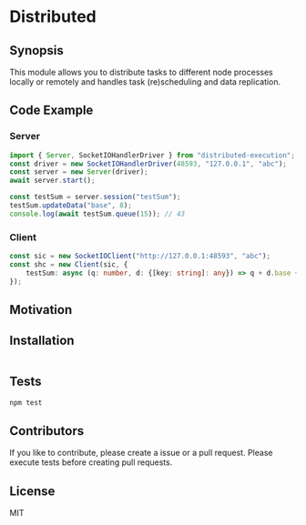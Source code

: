 # Distributed

## Synopsis

This module allows you to distribute tasks to different node processes locally or remotely and handles task (re)scheduling and data replication.

## Code Example

### Server

```typescript
import { Server, SocketIOHandlerDriver } from "distributed-execution";
const driver = new SocketIOHandlerDriver(48593, "127.0.0.1", "abc");
const server = new Server(driver);
await server.start();

const testSum = server.session("testSum");
testSum.updateData("base", 8);
console.log(await testSum.queue(15)); // 43
```

### Client

```typescript
const sic = new SocketIOClient("http://127.0.0.1:48593", "abc");
const shc = new Client(sic, {
    testSum: async (q: number, d: {[key: string]: any}) => q + d.base + 20,
});
```

## Motivation


## Installation

```bash

```

## Tests

```bash
npm test
```

## Contributors

If you like to contribute, please create a issue or a pull request. Please execute tests before creating pull requests.

## License

MIT